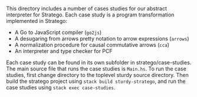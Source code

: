 This directory includes a number of cases studies for our abstract interpreter for Stratego.
Each case study is a program transformation implemented in Stratego:
- A Go to JavaScript compiler (`go2js`)
- A desugaring from arrows pretty notation to arrow expressions (`arrows`)
- A normalization procedure for causal commutative arrows (`cca`)
- An interpreter and type checker for PCF

Each case study can be found in its own subfolder in stratego/case-studies. The main source file that runs the case studies is `Main.hs`. To run the case studies, first change directory to the toplevel sturdy source directory. Then build the stratego project using `stack build sturdy-stratego`, and run the case studies using `stack exec case-studies`.